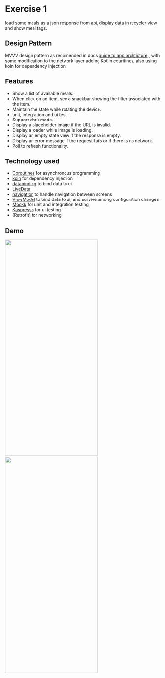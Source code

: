 # Exercise 1

load some meals as a json response from api, display data in recycler view and show meal tags.

## Design Pattern
MVVV design pattern as recomended in docs [guide to app archticture](https://developer.android.com/jetpack/docs/guide) ,
with some modification to the network layer adding Kotlin couritines,
 also using koin for dependency injection

## Features

* Show a list of available meals.
* When click on an item, see a snackbar showing the filter associated with the item.
* Maintain the state while rotating the device.
* unit, integration and ui test.
* Support dark mode.
* Display a placeholder image if the URL is invalid.
* Display a loader while image is loading.
* Display an empty state view if the response is empty.
* Display an error message if the request fails or if there is no network.
* Poll to refresh functionality.

## Technology used

* [Coroutines](https://kotlinlang.org/docs/reference/coroutines-overview.html) for asynchronous programming
* [koin](https://insert-koin.io/) for dependency injection
* [databinding](https://developer.android.com/topic/libraries/data-binding) to bind data to ui
* [LiveData](https://developer.android.com/topic/libraries/architecture/livedata)
* [navigation](https://developer.android.com/guide/navigation/) to handle navigation between screens
* [ViewModel](https://developer.android.com/topic/libraries/architecture/viewmodel) to bind data to ui, and survive among configuration changes
* [Mockk](https://mockk.io/) for unit and integration testing
* [Kaspresso](https://github.com/KasperskyLab/Kaspresso/releases) for ui testing
* [Retrofit] for networking

## Demo

<img src="https://github.com/WW-Digital/android-exercises-hazem1262/blob/exercise_one/WW-Exercise-01/results/normal_mode.gif" width="300" height="700">&emsp;&emsp;&emsp;<img src="https://github.com/WW-Digital/android-exercises-hazem1262/blob/exercise_one/WW-Exercise-01/results/dark_mode.gif" width="300"  height="700">
<br />
